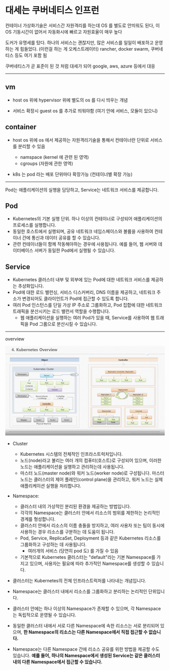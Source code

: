 # 대세는 쿠버네티스 인프런

컨테이너 가상화기술은 서비스간 자원격리를 하는데 OS 를 별도로 안띄워도 된다, 이 OS 기동시간이 없어서 자동화시에 빠르고 자원효율이 매우 높다

도커가 유명세를 탔다. 하나의 서비스는 괜찮지만, 많은 서비스를 일일이 배포하고 운영하는 게 힘들었다. (이런걸 하는 게 오케스트레이터)
rancher, docker swarm, 쿠버네티스 등도 여기 포함 됨

쿠버네티스가 곧 표준이 된 것 처럼 대세가 되어 google, aws, azure 등에서 대응

--- 

## vm

- host os 위에 hypervisor 위에 별도의 os 를 다시 띄우는 개념

- 서비스 확장시 guest os 를 추가로 띄워야함 (여기 안에 서비스, 모듈이 있으니)

## container

- host os 위에 os 에서 제공하는 자원격리기술을 통해서 컨테이너란 단위로 서비스를 분리할 수 있음
  - namspace (kernel 에 관련 된 영역)
  - cgroups (자원에 관한 영역)

- k8s 는 pod 라는 배포 단위마다 확장가능 (컨테이너별 확장 가능)

---

Pod는 애플리케이션의 실행을 담당하고, Service는 네트워크 서비스를 제공합니다.

## Pod

- Kubernetes의 기본 실행 단위. 하나 이상의 컨테이너로 구성되어 애플리케이션의 프로세스를 실행합니다.
- 동일한 호스트에서 실행되며, 공유 네트워크 네임스페이스와 볼륨을 사용하여 컨테이너 간에 통신과 데이터 공유를 할 수 있습니다.
- 관련 컨테이너들이 함께 작동해야하는 경우에 사용됩니다. 예를 들어, 웹 서버와 데이터베이스 서버가 동일한 Pod에서 실행될 수 있습니다.

## Service

- Kubernetes 클러스터 내부 및 외부에 있는 Pod에 대한 네트워크 서비스를 제공하는 추상화입니다.
- Pod에 대한 로드 밸런싱, 서비스 디스커버리, DNS 이름을 제공하고, 네트워크 주소가 변경되어도 클라이언트가 Pod에 접근할 수 있도록 합니다.
- 여러 Pod 인스턴스를 단일 가상 IP 주소로 그룹화하고, Pod 집합에 대한 네트워크 트래픽을 분산시키는 로드 밸런서 역할을 수행합니다.
  - 웹 애플리케이션을 실행하는 여러 Pod가 있을 때, Service를 사용하여 웹 트래픽을 Pod 그룹으로 분산시킬 수 있습니다.

---

overview

![k8s](../resources/k8s/k8s.png)

- Cluster
  - Kubernetes 시스템의 전체적인 인프라스트럭처입니다.
  - 노드(node)라고 불리는 여러 개의 컴퓨터(호스트)로 구성되어 있으며, 이러한 노드는 애플리케이션을 실행하고 관리하는데 사용됩니다.
  - 마스터 노드(master node)와 워커 노드(worker node)로 구성됩니다. 마스터 노드는 클러스터의 제어 플레인(control plane)을 관리하고, 워커 노드는 실제 애플리케이션 실행을 처리합니다.

- Namespace:
  - 클러스터 내의 가상적인 분리된 환경을 제공하는 방법입니다.
  - 각각의 Namespace는 클러스터 안에서 리소스의 범위를 제한하는 논리적인 경계를 형성합니다.
  - 클러스터 안에서 리소스의 이름 충돌을 방지하고, 여러 사용자 또는 팀이 동시에 사용하는 경우 리소스를 구분하는 데 도움이 됩니다.
  - Pod, Service, ReplicaSet, Deployment 등과 같은 Kubernetes 리소스를 그룹화하고 구성하는 데 사용됩니다.
    - 여러개의 서비스 (당연히 pod 도) 를 가질 수 있음
  - 기본적으로 Kubernetes 클러스터는 "default"라는 기본 Namespace를 가지고 있으며, 사용자는 필요에 따라 추가적인 Namespace를 생성할 수 있습니다.


- 클러스터는 Kubernetes의 전체 인프라스트럭처를 나타내는 개념입니다.
- Namespace는 클러스터 내에서 리소스를 그룹화하고 분리하는 논리적인 단위입니다.
- 클러스터 안에는 하나 이상의 Namespace가 존재할 수 있으며, 각 Namespace는 독립적으로 운영될 수 있습니다.
- 동일한 클러스터 내에서 서로 다른 Namespace에 속한 리소스는 서로 분리되어 있으며, **한 Namespace의 리소스는 다른 Namespace에서 직접 접근할 수 없습니다.**
- Namespace는 다른 Namespace 간에 리소스 공유를 위한 방법을 제공할 수도 있습니다. **예를 들어, 하나의 Namespace에서 생성된 Service는 같은 클러스터 내의 다른 Namespace에서 접근할 수 있습니다.**

